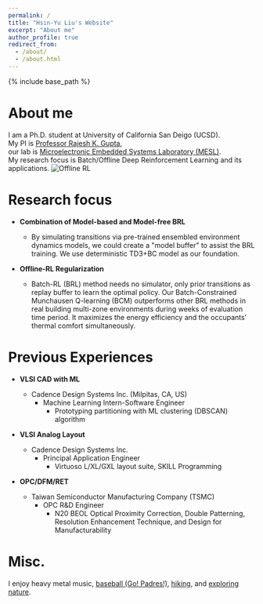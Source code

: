 ```yaml
---
permalink: /
title: "Hsin-Yu Liu's Website"
excerpt: "About me"
author_profile: true
redirect_from: 
  - /about/
  - /about.html
---
```

{% include base_path %}

About me
======
I am a Ph.D. student at University of California San Deigo (UCSD).  
My PI is [Professor Rajesh K. Gupta](http://mesl.ucsd.edu/gupta/),  
our lab is [Microelectronic Embedded Systems Laboratory (MESL)](http://mesl.ucsd.edu/).  
My research focus is Batch/Offline Deep Reinforcement Learning and its applications.
![Offline RL](https://offline-rl.github.io/assets/OFFLINE_RL.gif "Offline-RL")


Research focus
======
* **Combination of Model-based and Model-free BRL**
  * By simulating transitions via pre-trained ensembled environment dynamics models, we could create a "model buffer" to assist the BRL 
  training. We use deterministic TD3+BC model as our foundation.  

* **Offline-RL Regularization**
  * Batch-RL (BRL) method needs no simulator, only prior transitions as replay buffer to learn the optimal policy. 
  Our Batch-Constrained Munchausen Q-learning (BCM) outperforms other BRL methods in real building multi-zone environments 
  during weeks of evaluation time period. It maximizes the energy efficiency and the occupants’ thermal comfort simultaneously.

Previous Experiences
======
* **VLSI CAD with ML**
  * Cadence Design Systems Inc. (Milpitas, CA, US)
    * Machine Learning Intern-Software Engineer
      * Prototyping partitioning with ML clustering (DBSCAN) algorithm

* **VLSI Analog Layout**
  * Cadence Design Systems Inc. 
    * Principal Application Engineer
      * Virtuoso L/XL/GXL layout suite, SKILL Programming

* **OPC/DFM/RET**
  * Taiwan Semiconductor Manufacturing Company (TSMC) 
    * OPC R&D Engineer
      * N20 BEOL Optical Proximity Correction, Double Patterning, Resolution Enhancement Technique, and Design for Manufacturability 

Misc.
======
I enjoy heavy metal music, [baseball (Go! Padres!)](/images/padres.jpeg), [hiking](/images/mountain.png), and [exploring nature](/images/white_sand.jpeg).
